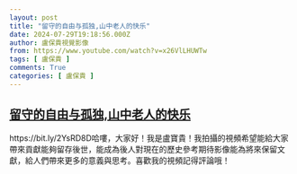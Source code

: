 ```yaml
---
layout: post
title: "留守的自由与孤独,山中老人的快乐"
date: 2024-07-29T19:18:56.000Z
author: 盧保貴視覺影像
from: https://www.youtube.com/watch?v=x26VlLHUWTw
tags: [ 盧保貴 ]
comments: True
categories: [ 盧保貴 ]
---
```

<!--1722280736000-->
[留守的自由与孤独,山中老人的快乐](https://www.youtube.com/watch?v=x26VlLHUWTw)
------

<div>
https://bit.ly/2YsRD8D哈嘍，大家好！我是盧寶貴！我拍攝的視頻希望能給大家帶來貢獻能夠留存後世，能成為後人對現在的歷史參考期待影像能為將來保留文獻，給人們帶來更多的意義與思考。喜歡我的視頻記得評論哦！
</div>
